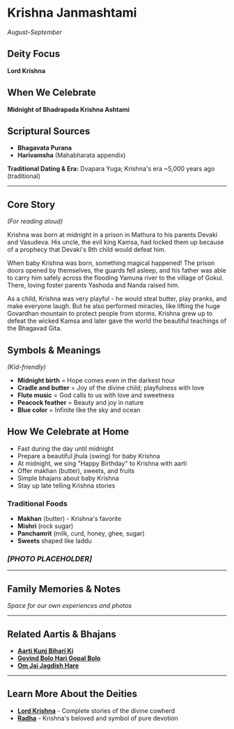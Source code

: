 # Krishna Janmashtami
*August-September*

## Deity Focus
**Lord Krishna**

## When We Celebrate
**Midnight of Bhadrapada Krishna Ashtami**

## Scriptural Sources
- **Bhagavata Purana**
- **Harivamsha** (Mahabharata appendix)

**Traditional Dating & Era:** Dvapara Yuga; Krishna's era ~5,000 years ago (traditional)

---

## Core Story
*(For reading aloud)*

Krishna was born at midnight in a prison in Mathura to his parents Devaki and Vasudeva. His uncle, the evil king Kamsa, had locked them up because of a prophecy that Devaki's 8th child would defeat him.

When baby Krishna was born, something magical happened! The prison doors opened by themselves, the guards fell asleep, and his father was able to carry him safely across the flooding Yamuna river to the village of Gokul. There, loving foster parents Yashoda and Nanda raised him.

As a child, Krishna was very playful - he would steal butter, play pranks, and make everyone laugh. But he also performed miracles, like lifting the huge Govardhan mountain to protect people from storms. Krishna grew up to defeat the wicked Kamsa and later gave the world the beautiful teachings of the Bhagavad Gita.

## Symbols & Meanings
*(Kid-friendly)*

- **Midnight birth** = Hope comes even in the darkest hour
- **Cradle and butter** = Joy of the divine child; playfulness with love
- **Flute music** = God calls to us with love and sweetness
- **Peacock feather** = Beauty and joy in nature
- **Blue color** = Infinite like the sky and ocean

## How We Celebrate at Home

- Fast during the day until midnight
- Prepare a beautiful jhula (swing) for baby Krishna
- At midnight, we sing "Happy Birthday" to Krishna with aarti
- Offer makhan (butter), sweets, and fruits
- Simple bhajans about baby Krishna
- Stay up late telling Krishna stories

### Traditional Foods
- **Makhan** (butter) - Krishna's favorite
- **Mishri** (rock sugar)
- **Panchamrit** (milk, curd, honey, ghee, sugar)
- **Sweets** shaped like laddu

### *[PHOTO PLACEHOLDER]*

---

## Family Memories & Notes
*Space for our own experiences and photos*

---

## Related Aartis & Bhajans

- **[Aarti Kunj Bihari Ki](../section2-aartis-bhajans/01-aarti-kunj-bihari.md)**
- **[Govind Bolo Hari Gopal Bolo](../section2-aartis-bhajans/03-govind-bolo.md)**
- **[Om Jai Jagdish Hare](../section2-aartis-bhajans/10-om-jai-jagdish-hare.md)**

---

## Learn More About the Deities

- **[Lord Krishna](../section3-deities/04-lord-krishna.md)** - Complete stories of the divine cowherd
- **[Radha](../section3-deities/09-radha.md)** - Krishna's beloved and symbol of pure devotion